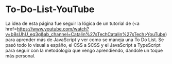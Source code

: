 # To-Do-List-YouTube

La idea de esta página fue seguir la lógica de un tutorial de (<a href=https://www.youtube.com/watch?v=b8sUhU_eq3g&ab_channel=Catalin%27sTechCatalin%27sTech>YouTube<a>) para aprender más de JavaScript y ver como se maneja una To Do List. Se pasó todo lo visual a espáño, el CSS a SCSS y el JavaScript a TypeScript para seguir con la metodología que vengo aprendiendo, dandole un toque más personal.
